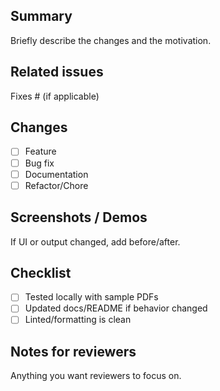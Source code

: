## Summary
Briefly describe the changes and the motivation.

## Related issues
Fixes #<issue-id> (if applicable)

## Changes
- [ ] Feature
- [ ] Bug fix
- [ ] Documentation
- [ ] Refactor/Chore

## Screenshots / Demos
If UI or output changed, add before/after.

## Checklist
- [ ] Tested locally with sample PDFs
- [ ] Updated docs/README if behavior changed
- [ ] Linted/formatting is clean

## Notes for reviewers
Anything you want reviewers to focus on.
